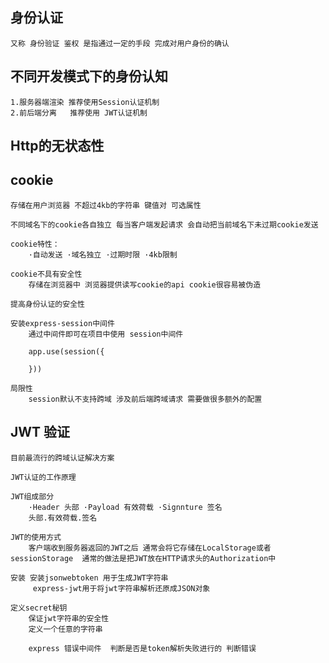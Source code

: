 ## 身份认证
    又称 身份验证 鉴权 是指通过一定的手段 完成对用户身份的确认

## 不同开发模式下的身份认知
    1.服务器端渲染 推荐使用Session认证机制
    2.前后端分离   推荐使用 JWT认证机制

## Http的无状态性

## cookie 
    存储在用户浏览器 不超过4kb的字符串 键值对 可选属性

    不同域名下的cookie各自独立 每当客户端发起请求 会自动把当前域名下未过期cookie发送

    cookie特性：
        ·自动发送 ·域名独立 ·过期时限 ·4kb限制

    cookie不具有安全性
        存储在浏览器中 浏览器提供读写cookie的api cookie很容易被伪造

    提高身份认证的安全性
        
    安装express-session中间件
        通过中间件即可在项目中使用 session中间件
        
        app.use(session({
            
        }))

    局限性
        session默认不支持跨域 涉及前后端跨域请求 需要做很多额外的配置
## JWT 验证
    目前最流行的跨域认证解决方案
    
    JWT认证的工作原理
    
    JWT组成部分
        ·Header 头部 ·Payload 有效荷载 ·Signnture 签名
        头部.有效荷载.签名
    
    JWT的使用方式
        客户端收到服务器返回的JWT之后 通常会将它存储在LocalStorage或者sessionStorage  通常的做法是把JWT放在HTTP请求头的Authorization中
    
    安装 安装jsonwebtoken 用于生成JWT字符串
         express-jwt用于将jwt字符串解析还原成JSON对象

    定义secret秘钥
        保证jwt字符串的安全性
        定义一个任意的字符串

        express 错误中间件  判断是否是token解析失败进行的 判断错误